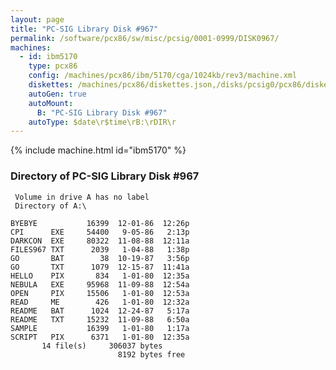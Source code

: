```yaml
---
layout: page
title: "PC-SIG Library Disk #967"
permalink: /software/pcx86/sw/misc/pcsig/0001-0999/DISK0967/
machines:
  - id: ibm5170
    type: pcx86
    config: /machines/pcx86/ibm/5170/cga/1024kb/rev3/machine.xml
    diskettes: /machines/pcx86/diskettes.json,/disks/pcsig0/pcx86/diskettes.json
    autoGen: true
    autoMount:
      B: "PC-SIG Library Disk #967"
    autoType: $date\r$time\rB:\rDIR\r
---
```


{% include machine.html id="ibm5170" %}

### Directory of PC-SIG Library Disk #967

     Volume in drive A has no label
     Directory of A:\

    BYEBYE           16399  12-01-86  12:26p
    CPI      EXE     54400   9-05-86   2:13p
    DARKCON  EXE     80322  11-08-88  12:11a
    FILES967 TXT      2039   1-04-88   1:38p
    GO       BAT        38  10-19-87   3:56p
    GO       TXT      1079  12-15-87  11:41a
    HELLO    PIX       834   1-01-80  12:35a
    NEBULA   EXE     95968  11-09-88  12:54a
    OPEN     PIX     15506   1-01-80  12:53a
    READ     ME        426   1-01-80  12:32a
    README   BAT      1024  12-24-87   5:17a
    README   TXT     15232  11-09-88   6:50a
    SAMPLE           16399   1-01-80   1:17a
    SCRIPT   PIX      6371   1-01-80  12:35a
           14 file(s)     306037 bytes
                            8192 bytes free
